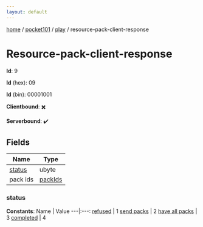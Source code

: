 ```yaml
---
layout: default
---
```


[home](/)  /  [pocket101](/protocol/pocket101)  /  [play](/protocol/pocket101/play)  /  resource-pack-client-response

# Resource-pack-client-response

**Id**: 9

**Id** (hex): 09

**Id** (bin): 00001001

**Clientbound**: ✖️

**Serverbound**: ✔️

## Fields

Name | Type
---|---
[status](#status) | ubyte
pack ids | [packIds](/protocol/pocket101/arrays)

### status

**Constants**:
Name | Value
---|:---:
[refused](status_refused) | 1
[send packs](status_send-packs) | 2
[have all packs](status_have-all-packs) | 3
[completed](status_completed) | 4

